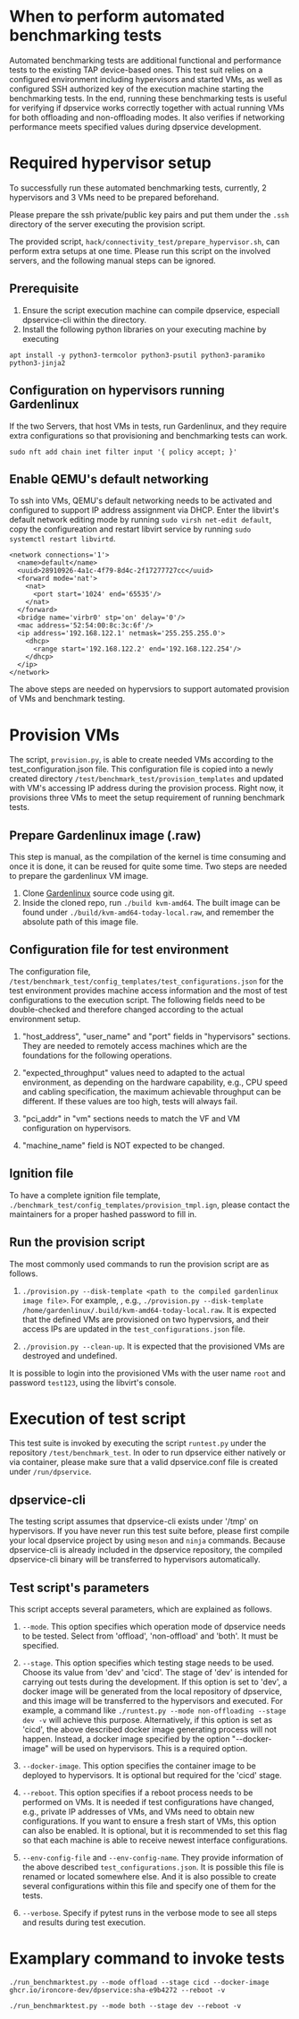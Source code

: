 # When to perform automated benchmarking tests
Automated benchmarking tests are additional functional and performance tests to the existing TAP device-based ones. This test suit relies on a configured environment including hypervisors and started VMs, as well as configured SSH authorized key of the execution machine starting the benchmarking tests. In the end, running these benchmarking tests is useful for verifying if dpservice works correctly together with actual running VMs for both offloading and non-offloading modes. It also verifies if networking performance meets specified values during dpservice development.

# Required hypervisor setup
To successfully run these automated benchmarking tests, currently, 2 hypervisors and 3 VMs need to be prepared beforehand.

Please prepare the ssh private/public key pairs and put them under the `.ssh` directory of the server executing the provision script.

The provided script, `hack/connectivity_test/prepare_hypervisor.sh`, can perform extra setups at one time. Please run this script on the involved servers, and the following manual steps can be ignored.

## Prerequisite

1. Ensure the script execution machine can compile dpservice, especiall dpservice-cli within the directory.
2. Install the following python libraries on your executing machine by executing
```
apt install -y python3-termcolor python3-psutil python3-paramiko python3-jinja2
```

## Configuration on hypervisors running Gardenlinux
If the two Servers, that host VMs in tests, run Gardenlinux, and they require extra configurations so that provisioning and benchmarking tests can work.
```
sudo nft add chain inet filter input '{ policy accept; }'
```


## Enable QEMU's default networking
To ssh into VMs, QEMU's default networking needs to be activated and configured to support IP address assignment via DHCP. Enter the libvirt's default network editing mode by running `sudo virsh net-edit default`, copy the configureation and restart libvirt service by running `sudo systemctl restart libvirtd`.

```
<network connections='1'>
  <name>default</name>
  <uuid>28910926-4a1c-4f79-8d4c-2f17277727cc</uuid>
  <forward mode='nat'>
    <nat>
      <port start='1024' end='65535'/>
    </nat>
  </forward>
  <bridge name='virbr0' stp='on' delay='0'/>
  <mac address='52:54:00:8c:3c:6f'/>
  <ip address='192.168.122.1' netmask='255.255.255.0'>
    <dhcp>
      <range start='192.168.122.2' end='192.168.122.254'/>
    </dhcp>
  </ip>
</network>
```

The above steps are needed on hypervsiors to support automated provision of VMs and benchmark testing.

# Provision VMs
The script, `provision.py`, is able to create needed VMs according to the test_configuration.json file. This configuration file is copied into a newly created directory `/test/benchmark_test/provision_templates` and updated with VM's accessing IP address during the provision process. Right now, it provisions three VMs to meet the setup requirement of running benchmark tests.

## Prepare Gardenlinux image (.raw)
This step is manual, as the compilation of the kernel is time consuming and once it is done, it can be reused for quite some time. Two steps are needed to prepare the gardenlinux VM image.

1. Clone [Gardenlinux](https://github.com/gardenlinux/gardenlinux) source code using git.
2. Inside the cloned repo, run `./build kvm-amd64`. The built image can be found under `./build/kvm-amd64-today-local.raw`, and remember the absolute path of this image file.

## Configuration file for test environment
The configuration file, `/test/benchmark_test/config_templates/test_configurations.json` for the test environment provides machine access information and the most of test configurations to the execution script. The following fields need to be double-checked and therefore changed according to the actual environment setup.

1. "host_address", "user_name" and "port" fields in "hypervisors" sections. They are needed to remotely access machines which are the foundations for the following operations.

2. "expected_throughput" values need to adapted to the actual environment, as depending on the hardware capability, e.g., CPU speed and cabling specification, the maximum achievable throughput can be different. If these values are too high, tests will always fail.

3. "pci_addr" in "vm" sections needs to match the VF and VM configuration on hypervisors.

4. "machine_name" field is NOT expected to be changed.

## Ignition file
To have a complete ignition file template, `./benchmark_test/config_templates/provision_tmpl.ign`, please contact the maintainers for a proper hashed password to fill in.


## Run the provision script
The most commonly used commands to run the provision script are as follows.
1. `./provision.py --disk-template <path to the compiled gardenlinux image file>`. For example, , e.g., `./provision.py --disk-template /home/gardenlinux/.build/kvm-amd64-today-local.raw`. It is expected that the defined VMs are provisioned on two hypervsiors, and their access IPs are updated in the `test_configurations.json` file.

2. `./provision.py --clean-up`. It is expected that the provisioned VMs are destroyed and undefined.

It is possible to login into the provisioned VMs with the user name `root` and password `test123`, using the libvirt's console.

# Execution of test script
This test suite is invoked by executing the script `runtest.py` under the repository `/test/benchmark_test`. In oder to run dpservice either natively or via container, please make sure that a valid dpservice.conf file is created under `/run/dpservice`.

## dpservice-cli
The testing script assumes that dpservice-cli exists under '/tmp' on hypervisors. If you have never run this test suite before, please first compile your local dpservice project by using `meson` and `ninja` commands. Because dpservice-cli is already included in the dpservice repository, the compiled dpservice-cli binary will be transferred to hypervisors automatically.

## Test script's parameters

This script accepts several parameters, which are explained as follows.
1. `--mode`. This option specifies which operation mode of dpservice needs to be tested. Select from 'offload', 'non-offload' and 'both'. It must be specified.

2. `--stage`. This option specifies which testing stage needs to be used. Choose its value from 'dev' and 'cicd'. The stage of 'dev' is intended for carrying out tests during the development. If this option is set to 'dev', a docker image will be generated from the local repository of dpservice, and this image will be transferred to the hypervisors and executed. For example, a command like `./runtest.py --mode non-offloading --stage dev -v` will achieve this purpose.
Alternatively, if this option is set as 'cicd', the above described docker image generating process will not happen. Instead, a docker image specified by the option "--docker-image" will be used on hypervisors. This is a required option.

3. `--docker-image`. This option specifies the container image to be deployed to hypervisors. It is optional but required for the 'cicd' stage.

4. `--reboot`. This option specifies if a reboot process needs to be performed on VMs. It is needed if test configurations have changed, e.g., private IP addresses of VMs, and VMs need to obtain new configurations. If you want to ensure a fresh start of VMs, this option can also be enabled. It is optional, but it is recommended to set this flag so that each machine is able to receive newest interface configurations.

5. `--env-config-file` and `--env-config-name`. They provide information of the above described `test_configurations.json`. It is possible this file is renamed or located somewhere else. And it is also possible to create several configurations within this file and specify one of them for the tests.

6. `--verbose`. Specify if pytest runs in the verbose mode to see all steps and results during test execution.

# Examplary command to invoke tests
```
./run_benchmarktest.py --mode offload --stage cicd --docker-image ghcr.io/ironcore-dev/dpservice:sha-e9b4272 --reboot -v

./run_benchmarktest.py --mode both --stage dev --reboot -v
```
